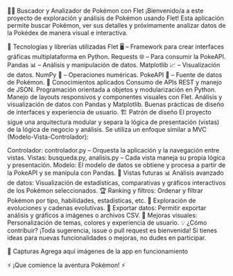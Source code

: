 🐱‍👤 Buscador y Analizador de Pokémon con Flet
¡Bienvenido/a a este proyecto de exploración y análisis de Pokémon usando Flet!
Esta aplicación permite buscar Pokémon, ver sus detalles y próximamente analizar datos de la Pokédex de manera visual e interactiva.

🚀 Tecnologías y librerías utilizadas
Flet 🖥️ – Framework para crear interfaces gráficas multiplataforma en Python.
Requests 🌐 – Para consumir la PokeAPI.
Pandas 📊 – Análisis y manipulación de datos.
Matplotlib 📈 – Visualización de datos.
NumPy 🔢 – Operaciones numéricas.
PokeAPI 🐾 – Fuente de datos de Pokémon.
🧠 Conocimientos aplicados
Consumo de APIs REST y manejo de JSON.
Programación orientada a objetos y modularización en Python.
Manejo de layouts responsivos y componentes visuales con Flet.
Análisis y visualización de datos con Pandas y Matplotlib.
Buenas prácticas de diseño de interfaces y experiencia de usuario.
🏗️ Patrón de diseño
El proyecto sigue una arquitectura modular y separa la lógica de presentación (vistas) de la lógica de negocio y análisis.
Se utiliza un enfoque similar a MVC (Modelo-Vista-Controlador):

Controlador: controlador.py – Orquesta la aplicación y la navegación entre vistas.
Vistas: busqueda.py, analisis.py – Cada vista maneja su propia lógica y presentación.
Modelo: El modelo de datos se obtiene y procesa a partir de la PokeAPI y se manipula con Pandas.
🔮 Vistas futuras
📊 Análisis avanzado de datos:
Visualización de estadísticas, comparativas y gráficos interactivos de los Pokémon seleccionados.
🏆 Ranking y filtros:
Ordenar y filtrar Pokémon por tipo, habilidades, estadísticas, etc.
🧬 Exploración de evoluciones y cadenas evolutivas.
💾 Exportar datos:
Permitir exportar análisis y gráficos a imágenes o archivos CSV.
🎨 Mejoras visuales:
Personalización de temas, colores y experiencia de usuario.
💡 ¿Cómo contribuir?
¡Toda sugerencia, issue o pull request es bienvenida!
Si tienes ideas para nuevas funcionalidades o mejoras, no dudes en participar.

📸 Capturas
Agrega aquí imágenes de la app en funcionamiento

⚡ ¡Que comience la aventura Pokémon! ⚡
